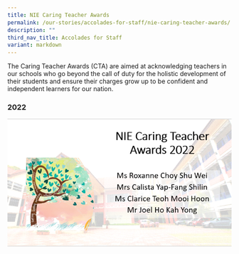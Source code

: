 ```yaml
---
title: NIE Caring Teacher Awards
permalink: /our-stories/accolades-for-staff/nie-caring-teacher-awards/
description: ""
third_nav_title: Accolades for Staff
variant: markdown
---
```

The Caring Teacher Awards (CTA) are aimed at acknowledging teachers in our schools who go beyond the call of duty for the holistic development of their students and ensure their charges grow up to be confident and independent learners for our nation.

### 2022

![](/images/Caring%20Teacher%20NIE%202022.png)


